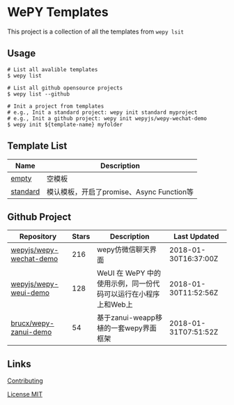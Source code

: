 # WePY Templates

This project is a collection of all the templates from `wepy lsit`

## Usage

```
# List all avalible templates
$ wepy list

# List all github opensource projects
$ wepy list --github

# Init a project from templates
# e.g., Init a standard project: wepy init standard myproject
# e.g., Init a github project: wepy init wepyjs/wepy-wechat-demo
$ wepy init ${template-name} myfolder
```

## Template List

| Name | Description |
| --- | --- |
| [empty](https://github.com/wepyjs/wepy_templates/tree/master/templates/empty) | 空模板 |
| [standard](https://github.com/wepyjs/wepy_templates/tree/master/templates/standard) | 模认模板，开启了promise、Async Function等 |

## Github Project

| Repository | Stars | Description | Last Updated |
| --- | --- | --- | --- |
| [wepyjs/wepy-wechat-demo](https://github.com/wepyjs/wepy-wechat-demo) | 216 | wepy仿微信聊天界面 | 2018-01-30T16:37:00Z |
| [wepyjs/wepy-weui-demo](https://github.com/wepyjs/wepy-weui-demo) | 128 | WeUI 在 WePY 中的使用示例，同一份代码可以运行在小程序上和Web上 | 2018-01-30T11:52:56Z |
| [brucx/wepy-zanui-demo](https://github.com/brucx/wepy-zanui-demo) | 54 | 基于zanui-weapp移植的一套wepy界面框架 | 2018-01-31T07:51:52Z |


## Links

[Contributing](https://github.com/wepyjs/wepy-templates/blob/master/CONTRIBUTING.md)

[License MIT](https://github.com/wepyjs/wepy-templates/blob/master/LICENSE)

